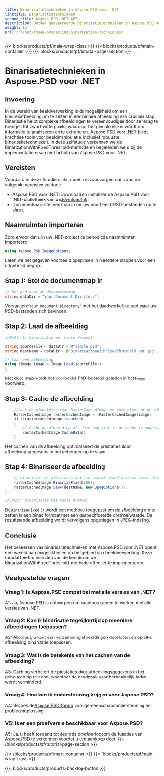 ```yaml
---
title: Binarisatietechnieken in Aspose.PSD voor .NET
linktitle: Binarisatietechnieken
second_title: Aspose.PSD .NET-API
description: Ontdek geavanceerde binarisatietechnieken in Aspose.PSD voor .NET. Converteer kleurenafbeeldingen eenvoudig naar binair met behulp van de BinarizationWithFixedThreshold-methode.
weight: 12
url: /nl/net/image-processing/binarization-techniques/
---
```


{{< blocks/products/pf/main-wrap-class >}}
{{< blocks/products/pf/main-container >}}
{{< blocks/products/pf/tutorial-page-section >}}

# Binarisatietechnieken in Aspose.PSD voor .NET

## Invoering

In de wereld van beeldverwerking is de mogelijkheid om een kleurenafbeelding om te zetten in een binaire afbeelding een cruciale stap. Binarisatie helpt complexe afbeeldingen te vereenvoudigen door ze terug te brengen tot zwart-witte pixels, waardoor het gemakkelijker wordt om informatie te analyseren en te extraheren. Aspose.PSD voor .NET biedt krachtige tools voor beeldmanipulatie, inclusief robuuste binarisatietechnieken. In deze zelfstudie verkennen we de BinarizationWithFixedThreshold-methode en begeleiden we u bij de implementatie ervan met behulp van Aspose.PSD voor .NET.

## Vereisten

Voordat u in de zelfstudie duikt, moet u ervoor zorgen dat u aan de volgende vereisten voldoet:

-  Aspose.PSD voor .NET: Download en installeer de Aspose.PSD voor .NET-bibliotheek van de[downloadlink](https://releases.aspose.com/psd/net/).
- Documentmap: stel een map in om uw voorbeeld-PSD-bestanden op te slaan.

## Naamruimten importeren

Zorg ervoor dat u in uw .NET-project de benodigde naamruimten importeert:

```csharp
using Aspose.PSD.ImageOptions;
```

Laten we het gegeven voorbeeld opsplitsen in meerdere stappen voor een uitgebreid begrip.

## Stap 1: Stel de documentmap in

```csharp
// Het pad naar de documentenmap.
string dataDir = "Your Document Directory";
```

 Vervangen`"Your Document Directory"` met het daadwerkelijke pad waar uw PSD-bestanden zich bevinden.

## Stap 2: Laad de afbeelding

```csharp
//ExStart: binarisatie met vaste drempel

string sourceFile = dataDir + @"sample.psd";
string destName = dataDir + @"BinarizationWithFixedThreshold_out.jpg";

// Laad een afbeelding
using (Image image = Image.Load(sourceFile))
{
```

 Met deze stap wordt het voorbeeld-PSD-bestand geladen in het`Image` voorwerp.

## Stap 3: Cache de afbeelding

```csharp
	//Cast de afbeelding naar RasterCachedImage en controleer of de afbeelding in de cache is opgeslagen
	RasterCachedImage rasterCachedImage = (RasterCachedImage)image;
	if (!rasterCachedImage.IsCached)
	{
		// Cache de afbeelding als deze nog niet in de cache is opgeslagen
		rasterCachedImage.CacheData();
	}
```

Het cachen van de afbeelding optimaliseert de prestaties door afbeeldingsgegevens in het geheugen op te slaan.

## Stap 4: Binariseer de afbeelding

```csharp
	// Binariseer de afbeelding met een vooraf gedefinieerde vaste drempel en sla de resulterende afbeelding op
	rasterCachedImage.BinarizeFixed(100);
	rasterCachedImage.Save(destName, new JpegOptions());
}

//ExEnd: binarisatie met vaste drempel
```

 De`BinarizeFixed` Er wordt een methode toegepast om de afbeelding om te zetten in een binair formaat met een gespecificeerde drempelwaarde. De resulterende afbeelding wordt vervolgens opgeslagen in JPEG-indeling.

## Conclusie

Het beheersen van binarisatietechnieken met Aspose.PSD voor .NET opent een wereld aan mogelijkheden op het gebied van beeldverwerking. Deze tutorial heeft u voorzien van de kennis om de BinarizationWithFixedThreshold-methode effectief te implementeren.

## Veelgestelde vragen

### Vraag 1: Is Aspose.PSD compatibel met alle versies van .NET?

A1: Ja, Aspose.PSD is ontworpen om naadloos samen te werken met alle versies van .NET.

### Vraag 2: Kan ik binarisatie tegelijkertijd op meerdere afbeeldingen toepassen?

A2: Absoluut, u kunt een verzameling afbeeldingen doorlopen en op elke afbeelding binarisatie toepassen.

### Vraag 3: Wat is de betekenis van het cachen van de afbeelding?

A3: Caching verbetert de prestaties door afbeeldingsgegevens in het geheugen op te slaan, waardoor de noodzaak voor herhaaldelijk laden wordt verminderd.

### Vraag 4: Hoe kan ik ondersteuning krijgen voor Aspose.PSD?

 A4: Bezoek de[Aspose.PSD-forum](https://forum.aspose.com/c/psd/34) voor gemeenschapsondersteuning en probleemoplossing.

### V5: Is er een proefversie beschikbaar voor Aspose.PSD?

 A5: Ja, u heeft toegang tot de[gratis proefperiode](https://releases.aspose.com/)om de functies van Aspose.PSD te verkennen voordat u een aankoop doet.
{{< /blocks/products/pf/tutorial-page-section >}}

{{< /blocks/products/pf/main-container >}}
{{< /blocks/products/pf/main-wrap-class >}}

{{< blocks/products/products-backtop-button >}}

